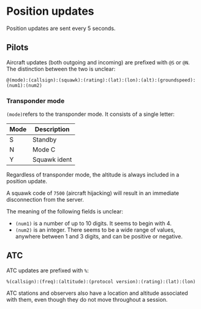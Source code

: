 # Position updates

Position updates are sent every 5 seconds.



## Pilots ##

Aircraft updates (both outgoing and incoming) are prefixed with `@S` or `@N`. The distinction between the two is unclear:

```
@(mode):(callsign):(squawk):(rating):(lat):(lon):(alt):(groundspeed):(num1):(num2) 
```

### Transponder mode ###

`(mode)`refers to the transponder mode. It consists of a single letter:

| Mode | Description  |
| ---- | ------------ |
| S    | Standby      |
| N    | Mode C       |
| Y    | Squawk ident |

Regardless of transponder mode, the altitude is always included in a position update.

A squawk code of `7500` (aircraft hijacking) will result in an immediate disconnection from the server.

The meaning of the following fields is unclear:

* `(num1)` is a number of up to 10 digits.  It seems to begin with 4.
* `(num2)` is an integer. There seems to be a wide range of values, anywhere between 1 and 3 digits, and can be positive or negative.



## ATC ##

ATC updates are prefixed with `%`:

```
%(callsign):(freq):(altitude):(protocol version):(rating):(lat):(lon)
```

ATC stations and observers also have a location and altitude associated with them, even though they do not move throughout a session.

